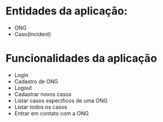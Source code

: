 # Entidades da aplicação:
* ONG
* Caso(Incident)

# Funcionalidades da aplicação
* Login
* Cadastro de ONG
* Logout
* Cadastrar novos casos
* Listar casos especificos de uma ONG
* Listar todos os casos
* Entrar em contato com a ONG
